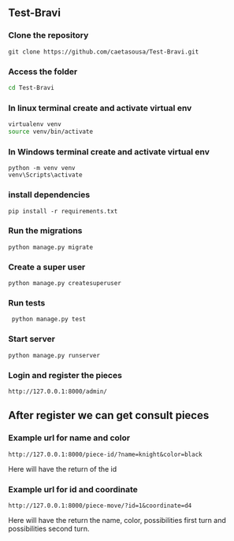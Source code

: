 ## Test-Bravi

### Clone the repository
```
git clone https://github.com/caetasousa/Test-Bravi.git
```
### Access the folder
```bash
cd Test-Bravi
```
### In linux terminal create and activate virtual env
```bash
virtualenv venv
source venv/bin/activate
```
### In Windows terminal create and activate virtual env
```
python -m venv venv
venv\Scripts\activate
```  
### install dependencies
```
pip install -r requirements.txt
```
### Run the migrations
```
python manage.py migrate
```
### Create a super user 
```
python manage.py createsuperuser
```
### Run tests
```
 python manage.py test
```
### Start server
```
python manage.py runserver
```
### Login and register the pieces
```
http://127.0.0.1:8000/admin/
```
## After register we can get consult pieces
  ### Example url for name and color
  ```
  http://127.0.0.1:8000/piece-id/?name=knight&color=black
  ```
  Here will have the return of the id
  ### Example url for id and coordinate
  ```
  http://127.0.0.1:8000/piece-move/?id=1&coordinate=d4
  ```
  Here will have the return the name, color, possibilities first turn and possibilities second turn. 




